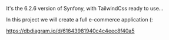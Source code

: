 It's the 6.2.6 version of Synfony, with TailwindCss ready to use...

In this project we will create a full e-commerce application (:

https://dbdiagram.io/d/61643981940c4c4eec8f40a5
